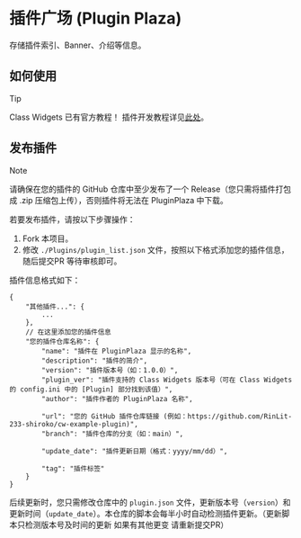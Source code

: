 # 插件广场 (Plugin Plaza)
存储插件索引、Banner、介绍等信息。

## 如何使用
> [!TIP]
> Class Widgets 已有官方教程！
> 插件开发教程详见[此处](https://cw.rinlit.cn/docs-dev)。

## 发布插件
> [!Note]
> 请确保在您的插件的 GitHub 仓库中至少发布了一个 Release（您只需将插件打包成 .zip 压缩包上传），否则插件将无法在 PluginPlaza 中下载。

若要发布插件，请按以下步骤操作：

1. Fork 本项目。
2. 修改 `./Plugins/plugin_list.json` 文件，按照以下格式添加您的插件信息，随后提交PR 等待审核即可。

插件信息格式如下：
```
{
    "其他插件...": {
        ...
    },
    // 在这里添加您的插件信息
    "您的插件仓库名称": {
        "name": "插件在 PluginPlaza 显示的名称",
        "description": "插件的简介",
        "version": "插件版本号（如：1.0.0）",
        "plugin_ver": "插件支持的 Class Widgets 版本号（可在 Class Widgets 的 config.ini 中的 [Plugin] 部分找到该值）",
        "author": "插件作者的 PluginPlaza 名称",
    
        "url": "您的 GitHub 插件仓库链接 (例如：https://github.com/RinLit-233-shiroko/cw-example-plugin)",
        "branch": "插件仓库的分支（如：main）",
    
        "update_date": "插件更新日期（格式：yyyy/mm/dd）",
    
        "tag": "插件标签"
    }
}
```

后续更新时，您只需修改仓库中的 `plugin.json` 文件，更新版本号（`version`）和更新时间（`update_date`）。本仓库的脚本会每半小时自动检测插件更新。（更新脚本只检测版本号及时间的更新 如果有其他更变 请重新提交PR）
